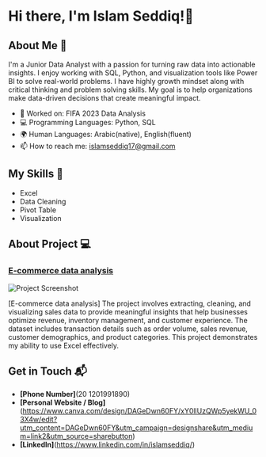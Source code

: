 # Hi there, I'm Islam Seddiq!👋

## About Me 🚀

I'm a Junior Data Analyst with a passion for turning raw data into actionable insights. I enjoy working with SQL, Python, and visualization tools like Power BI to solve real-world problems. I have highly growth mindset along with critical thinking and problem solving skills. My goal is to help organizations make data-driven decisions that create meaningful impact.

- 🔭 Worked on: FIFA 2023 Data Analysis 
- 💻 Programming Languages: Python, SQL
- 🌍 Human Languages: Arabic(native), English(fluent)
- 📫 How to reach me: islamseddiq17@gmail.com

## My Skills 🧠

- Excel
- Data Cleaning
- Pivot Table
- Visualization

## About Project 💻

### [E-commerce data analysis](https://docs.google.com/spreadsheets/d/1MJmdWKa5020n3n6QCVyu-T1JMciIo7B0/edit?usp=sharing&ouid=117195579203700660293&rtpof=true&sd=true)


![Project Screenshot](https://i.supaimg.com/875793dd-90d5-4b7b-bb72-d44c604e158a.jpg)

[E-commerce data analysis] The project involves extracting, cleaning, and visualizing sales data to provide meaningful insights that help businesses optimize revenue, inventory management, and customer experience. The dataset includes transaction details such as order volume, sales revenue, customer demographics, and product categories. This project demonstrates my ability to use Excel effectively.


## Get in Touch 📬
- **[Phone Number]**(20 1201991890)
- **[Personal Website / Blog]**(https://www.canva.com/design/DAGeDwn60FY/xY0llUzQWp5yekWU_03X4w/edit?utm_content=DAGeDwn60FY&utm_campaign=designshare&utm_medium=link2&utm_source=sharebutton)
- **[LinkedIn]**(https://www.linkedin.com/in/islamseddiq/)

